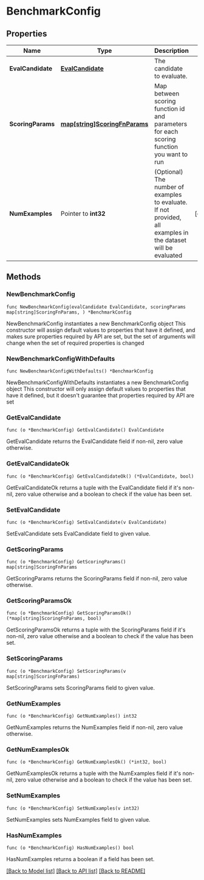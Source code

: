 # BenchmarkConfig

## Properties

Name | Type | Description | Notes
------------ | ------------- | ------------- | -------------
**EvalCandidate** | [**EvalCandidate**](EvalCandidate.md) | The candidate to evaluate. | 
**ScoringParams** | [**map[string]ScoringFnParams**](ScoringFnParams.md) | Map between scoring function id and parameters for each scoring function you want to run | 
**NumExamples** | Pointer to **int32** | (Optional) The number of examples to evaluate. If not provided, all examples in the dataset will be evaluated | [optional] 

## Methods

### NewBenchmarkConfig

`func NewBenchmarkConfig(evalCandidate EvalCandidate, scoringParams map[string]ScoringFnParams, ) *BenchmarkConfig`

NewBenchmarkConfig instantiates a new BenchmarkConfig object
This constructor will assign default values to properties that have it defined,
and makes sure properties required by API are set, but the set of arguments
will change when the set of required properties is changed

### NewBenchmarkConfigWithDefaults

`func NewBenchmarkConfigWithDefaults() *BenchmarkConfig`

NewBenchmarkConfigWithDefaults instantiates a new BenchmarkConfig object
This constructor will only assign default values to properties that have it defined,
but it doesn't guarantee that properties required by API are set

### GetEvalCandidate

`func (o *BenchmarkConfig) GetEvalCandidate() EvalCandidate`

GetEvalCandidate returns the EvalCandidate field if non-nil, zero value otherwise.

### GetEvalCandidateOk

`func (o *BenchmarkConfig) GetEvalCandidateOk() (*EvalCandidate, bool)`

GetEvalCandidateOk returns a tuple with the EvalCandidate field if it's non-nil, zero value otherwise
and a boolean to check if the value has been set.

### SetEvalCandidate

`func (o *BenchmarkConfig) SetEvalCandidate(v EvalCandidate)`

SetEvalCandidate sets EvalCandidate field to given value.


### GetScoringParams

`func (o *BenchmarkConfig) GetScoringParams() map[string]ScoringFnParams`

GetScoringParams returns the ScoringParams field if non-nil, zero value otherwise.

### GetScoringParamsOk

`func (o *BenchmarkConfig) GetScoringParamsOk() (*map[string]ScoringFnParams, bool)`

GetScoringParamsOk returns a tuple with the ScoringParams field if it's non-nil, zero value otherwise
and a boolean to check if the value has been set.

### SetScoringParams

`func (o *BenchmarkConfig) SetScoringParams(v map[string]ScoringFnParams)`

SetScoringParams sets ScoringParams field to given value.


### GetNumExamples

`func (o *BenchmarkConfig) GetNumExamples() int32`

GetNumExamples returns the NumExamples field if non-nil, zero value otherwise.

### GetNumExamplesOk

`func (o *BenchmarkConfig) GetNumExamplesOk() (*int32, bool)`

GetNumExamplesOk returns a tuple with the NumExamples field if it's non-nil, zero value otherwise
and a boolean to check if the value has been set.

### SetNumExamples

`func (o *BenchmarkConfig) SetNumExamples(v int32)`

SetNumExamples sets NumExamples field to given value.

### HasNumExamples

`func (o *BenchmarkConfig) HasNumExamples() bool`

HasNumExamples returns a boolean if a field has been set.


[[Back to Model list]](../README.md#documentation-for-models) [[Back to API list]](../README.md#documentation-for-api-endpoints) [[Back to README]](../README.md)



